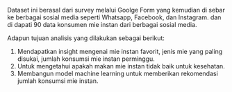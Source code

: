 Dataset ini berasal dari survey melalui Goolge Form yang kemudian di sebar ke berbagai sosial media seperti Whatsapp, Facebook, dan Instagram. dan di dapati 90 data konsumen mie instan dari berbagai sosial media.

Adapun tujuan analisis yang dilakukan sebagai berikut:

1. Mendapatkan insight mengenai mie instan favorit, jenis mie yang paling disukai, jumlah konsumsi mie instan perminggu.
2. Untuk mengetahui apakah makan mie instan tidak baik untuk kesehatan.
3. Membangun model machine learning untuk memberikan rekomendasi jumlah konsumsi mie instan.
